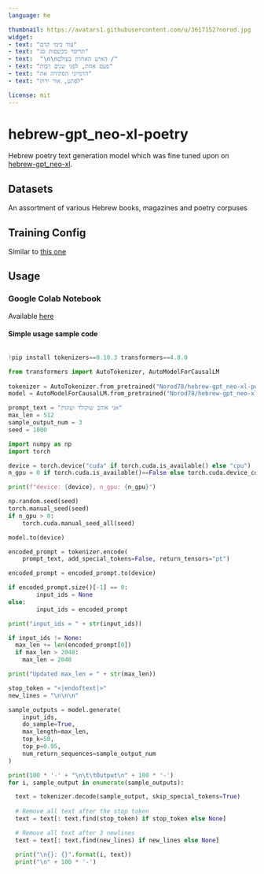 ```yaml
---
language: he

thumbnail: https://avatars1.githubusercontent.com/u/3617152?norod.jpg
widget:
- text: "עוד בימי קדם"
- text: "תריסר מכשפות סג"
- text:  "\n\nהאיש האחרון בעולם /"
- text: "פעם אחת, לפני שנים רבות"
- text: "הרמיוני הסתירה את"
- text: "לפתע, אור ירוק"

license: mit
---
```


# hebrew-gpt_neo-xl-poetry

Hebrew poetry text generation model which was fine tuned upon on [hebrew-gpt_neo-xl](https://huggingface.co/Norod78/hebrew-gpt_neo-xl).
## Datasets

An assortment of various Hebrew books, magazines and poetry corpuses

## Training Config

Similar to [this one](https://github.com/Norod/hebrew-gpt_neo/tree/main/hebrew-gpt_neo-xl/configs) <BR>

## Usage

### Google Colab Notebook

Available [here ](https://colab.research.google.com/github/Norod/hebrew-gpt_neo/blob/main/hebrew-gpt_neo-xl/Norod78_hebrew_gpt_neo_xl_Colab.ipynb) <BR>


#### Simple usage sample code

```python

!pip install tokenizers==0.10.3 transformers==4.8.0

from transformers import AutoTokenizer, AutoModelForCausalLM
  
tokenizer = AutoTokenizer.from_pretrained("Norod78/hebrew-gpt_neo-xl-poetry")
model = AutoModelForCausalLM.from_pretrained("Norod78/hebrew-gpt_neo-xl-poetry", pad_token_id=tokenizer.eos_token_id)

prompt_text = "אני אוהב שוקולד ועוגות"
max_len = 512
sample_output_num = 3
seed = 1000

import numpy as np
import torch

device = torch.device("cuda" if torch.cuda.is_available() else "cpu")
n_gpu = 0 if torch.cuda.is_available()==False else torch.cuda.device_count()

print(f"device: {device}, n_gpu: {n_gpu}")

np.random.seed(seed)
torch.manual_seed(seed)
if n_gpu > 0:
    torch.cuda.manual_seed_all(seed)

model.to(device)

encoded_prompt = tokenizer.encode(
    prompt_text, add_special_tokens=False, return_tensors="pt")

encoded_prompt = encoded_prompt.to(device)

if encoded_prompt.size()[-1] == 0:
        input_ids = None
else:
        input_ids = encoded_prompt

print("input_ids = " + str(input_ids))

if input_ids != None:
  max_len += len(encoded_prompt[0])
  if max_len > 2048:
    max_len = 2048

print("Updated max_len = " + str(max_len))

stop_token = "<|endoftext|>"
new_lines = "\n\n\n"

sample_outputs = model.generate(
    input_ids,
    do_sample=True, 
    max_length=max_len, 
    top_k=50, 
    top_p=0.95, 
    num_return_sequences=sample_output_num
)

print(100 * '-' + "\n\t\tOutput\n" + 100 * '-')
for i, sample_output in enumerate(sample_outputs):

  text = tokenizer.decode(sample_output, skip_special_tokens=True)
  
  # Remove all text after the stop token
  text = text[: text.find(stop_token) if stop_token else None]

  # Remove all text after 3 newlines
  text = text[: text.find(new_lines) if new_lines else None]

  print("\n{}: {}".format(i, text))
  print("\n" + 100 * '-')

```
